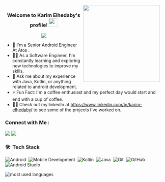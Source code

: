 
<img width="250" align="right" src="https://c.tenor.com/_DOBjnGspYAAAAAM/code-coding.gif">

<h3 align="center">
  Welcome to Karim Elhedaby's profile!
  <img src="https://media.giphy.com/media/hvRJCLFzcasrR4ia7z/giphy.gif" width="28">
</h3>

<!-- Typing SVG by DenverCoder1 - https://github.com/DenverCoder1/readme-typing-svg -->
<p align="center">
  <a href="https://github.com/DenverCoder1/readme-typing-svg"><img src="https://readme-typing-svg.herokuapp.com/?lines=Senior%20application%20developer;Always%20learning%20new%20things&font=Fira%20Code&center=true&width=440&height=45&color=f75c7e&vCenter=true&size=22"></a>
</p> 

- 🏢 I'm a Senior Android Engineer At Atos . 
- 👨‍💻 As a Software Engineer, I'm constantly learning and exploring new technologies to improve my skills.
- 💬 Ask me about my experience with Java, Kotlin, or anything related to android development.
- ⚡ Fun Fact: I'm a coffee enthusiast and my perfect day would start and end with a cup of coffee.
- 👨‍💻 Check out my linkedIn at https://www.linkedin.com/in/karim-elhedaby/ to see some of the projects I've worked on.


### Connect with Me :

<a href="https://www.linkedin.com/in/karim-elhedaby/" target="_blank"><img src="https://img.shields.io/badge/-Karim%20Elhedaby-0077B5?style=for-the-badge&logo=Linkedin&logoColor=white"/></a>
<a href="https://t.me/karimElgh" target="_blank"><img src="https://img.shields.io/badge/-Karim%20Elhedaby-0077B5?style=for-the-badge&logo=Telegram&logoColor=white"/></a>
### 🛠 &nbsp;Tech Stack
![Android](https://img.shields.io/badge/-Android-05122A?style=flat&logo=android)&nbsp;
![Mobile Development](https://img.shields.io/badge/-Mobile%20Development-05122A?style=flat&logo=mobile-development&logoColor=007ACC)&nbsp;
![Kotlin](https://img.shields.io/badge/-Kotlin-05122A?style=flat&logo=kotlin&logoColor=563D7C)&nbsp;
![Java](https://img.shields.io/badge/-Java-05122A?style=flat&logo=Java)&nbsp;
![Git](https://img.shields.io/badge/-Git-05122A?style=flat&logo=git)&nbsp;
![GitHub](https://img.shields.io/badge/-GitHub-05122A?style=flat&logo=github)&nbsp;
![Android Studio](https://img.shields.io/badge/-Android%20Studio-05122A?style=flat&logo=android-studio&logoColor=007ACC)&nbsp;


<img align="left" src="https://github-readme-stats.vercel.app/api/top-langs?username=KarimElhedaby&show_icons=true&locale=en&layout=compact&theme=radical" alt="most used languages" />
<br>

